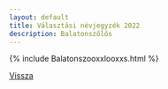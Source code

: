 ```yaml
---
layout: default
title: Választási névjegyzék 2022
description: Balatonszőlős
---
```


{% include Balatonszooxxlooxxs.html %}

[Vissza](./)